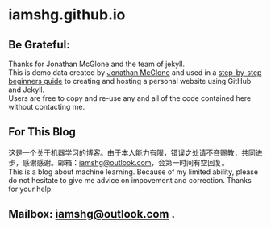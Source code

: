 iamshg.github.io
=====================
## Be Grateful:
Thanks for Jonathan McGlone and the team of jekyll.  
This is demo data created by [Jonathan McGlone](http://jmcglone.com) and used in a [step-by-step beginners guide](http://jmcglone.com/guides/github-pages) to creating and hosting a personal website using GitHub and Jekyll.   
Users are free to copy and re-use any and all of the code contained here without contacting me.
## For This Blog
这是一个关于机器学习的博客。由于本人能力有限，错误之处请不吝赐教，共同进步，感谢感谢。邮箱：iamshg@outlook.com，会第一时间有空回复。  
This is a blog about machine learning. Because of my limited ability, please do not hesitate to give me advice on impovement and correction. Thanks for your help.  
## Mailbox: iamshg@outlook.com .
